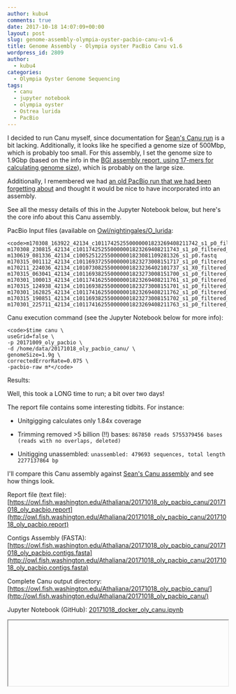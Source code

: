 ```yaml
---
author: kubu4
comments: true
date: 2017-10-18 14:07:09+00:00
layout: post
slug: genome-assembly-olympia-oyster-pacbio-canu-v1-6
title: Genome Assembly - Olympia oyster PacBio Canu v1.6
wordpress_id: 2809
author:
  - kubu4
categories:
  - Olympia Oyster Genome Sequencing
tags:
  - canu
  - jupyter notebook
  - olympia oyster
  - Ostrea lurida
  - PacBio
---
```


I decided to run Canu myself, since documentation for [Sean's Canu run](httpss://genefish.wordpress.com/2017/06/19/seans-notebook-canu-run-finished/) is a bit lacking. Additionally, it looks like he specified a genome size of 500Mbp, which is probably too small. For this assembly, I set the genome size to 1.9Gbp (based on the info in the [BGI assembly report, using 17-mers for calculating genome size](https://github.com/RobertsLab/project-olympia.oyster-genomic/blob/master/docs/20160512_F15FTSUSAT0327_genome_survey.pdf)), which is probably on the large size.

Additionally, I remembered we had [an old PacBio run that we had been forgetting about](2017/10/09/data-management-convert-oly-pacbio-h5-to-fastq.html) and thought it would be nice to have incorporated into an assembly.

See all the messy details of this in the Jupyter Notebook below, but here's the core info about this Canu assembly.

PacBio Input files (available on [Owl/nightingales/O_lurida](https://owl.fish.washington.edu/nightingales/O_lurida/):


    
    <code>m170308_163922_42134_c101174252550000001823269408211742_s1_p0_filtered_subreads.fastq.gz                                                               m170308_230815_42134_c101174252550000001823269408211743_s1_p0_filtered_subreads.fastq.gz
    m130619_081336_42134_c100525122550000001823081109281326_s1_p0.fastq                       m170315_001112_42134_c101169372550000001823273008151717_s1_p0_filtered_subreads.fastq.gz
    m170211_224036_42134_c101073082550000001823236402101737_s1_X0_filtered_subreads.fastq.gz  m170315_063041_42134_c101169382550000001823273008151700_s1_p0_filtered_subreads.fastq.gz
    m170301_100013_42134_c101174162550000001823269408211761_s1_p0_filtered_subreads.fastq.gz  m170315_124938_42134_c101169382550000001823273008151701_s1_p0_filtered_subreads.fastq.gz
    m170301_162825_42134_c101174162550000001823269408211762_s1_p0_filtered_subreads.fastq.gz  m170315_190851_42134_c101169382550000001823273008151702_s1_p0_filtered_subreads.fastq.gz
    m170301_225711_42134_c101174162550000001823269408211763_s1_p0_filtered_subreads.fastq.gz</code>



Canu execution command (see the Jupyter Notebook below for more info):


    
    <code>$time canu \
    useGrid=false \
    -p 20171009_oly_pacbio \
    -d /home/data/20171018_oly_pacbio_canu/ \
    genomeSize=1.9g \
    correctedErrorRate=0.075 \
    -pacbio-raw m*</code>



Results:

Well, this took a LONG time to run; a bit over two days!

The report file contains some interesting tidbits. For instance:





  * Unitgigging calculates only 1.84x coverage


  * Trimming removed >5 billion (!!) bases: `867850 reads 5755379456 bases (reads with no overlaps, deleted)`


  * Unitigging unassembled: `unassembled: 479693 sequences, total length 2277137864 bp`



I'll compare this Canu assembly against [Sean's Canu assembly](https://owl.fish.washington.edu/scaphapoda/Sean/Oly_Canu_Output/oly_pacbio_.contigs.fasta) and see how things look.

Report file (text file): [https://owl.fish.washington.edu/Athaliana/20171018_oly_pacbio_canu/20171018_oly_pacbio.report](http://owl.fish.washington.edu/Athaliana/20171018_oly_pacbio_canu/20171018_oly_pacbio.report)

Contigs Assembly (FASTA): [https://owl.fish.washington.edu/Athaliana/20171018_oly_pacbio_canu/20171018_oly_pacbio.contigs.fasta](http://owl.fish.washington.edu/Athaliana/20171018_oly_pacbio_canu/20171018_oly_pacbio.contigs.fasta)

Complete Canu output directory: [https://owl.fish.washington.edu/Athaliana/20171018_oly_pacbio_canu/](http://owl.fish.washington.edu/Athaliana/20171018_oly_pacbio_canu/)

Jupyter Notebook (GitHub): [20171018_docker_oly_canu.ipynb](httpss://github.com/sr320/LabDocs/blob/master/jupyter_nbs/sam/20171018_docker_oly_canu.ipynb)

<iframe src="httpss://render.githubusercontent.com/view/ipynb?commit=06f41e8c62f1bbf7d5351126f8f4d32e3384f076&enc_url=68747470733a2f2f7261772e67697468756275736572636f6e74656e742e636f6d2f73723332302f4c6162446f63732f303666343165386336326631626266376435333531313236663866346433326533333834663037362f6a7570797465725f6e62732f73616d2f32303137313031385f646f636b65725f6f6c795f63616e752e6970796e62&nwo=sr320%2FLabDocs&path=jupyter_nbs%2Fsam%2F20171018_docker_oly_canu.ipynb&repository_id=13746500&repository_type=Repository#bfb8aefd-4cf7-477a-8cb6-5cfdc0584800" width="100%" same_height_as="window" scrolling="yes"></iframe>
